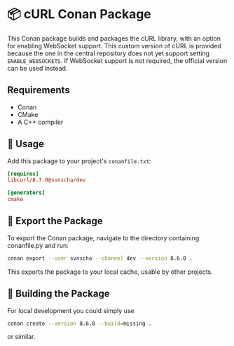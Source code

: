 # 📦 cURL Conan Package

This Conan package builds and packages the cURL library, with an option for enabling WebSocket support. This custom version of cURL is provided because the one in the central repository does not yet support setting `ENABLE_WEBSOCKETS`. If WebSocket support is not required, the official version can be used instead.

## Requirements

- Conan
- CMake
- A C++ compiler

## 🚀 Usage

Add this package to your project's `conanfile.txt`:

```ini
[requires]
libcurl/8.7.0@svnscha/dev

[generators]
cmake
```

## 🧪 Export the Package

To export the Conan package, navigate to the directory containing conanfile.py and run:

```sh
conan export --user svnscha --channel dev --version 8.6.0 .
```

This exports the package to your local cache, usable by other projects.

## 🧪 Building the Package

For local development you could simply use

```sh
conan create --version 8.6.0 --build=missing .
```

or similar.
